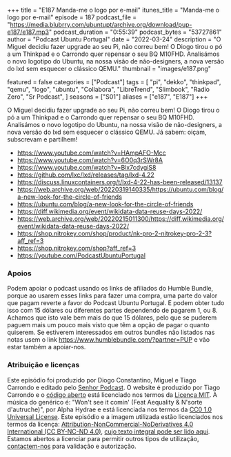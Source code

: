+++
title = "E187 Manda-me o logo por e-mail"
itunes_title = "Manda-me o logo por e-mail"
episode = 187
podcast_file = "https://media.blubrry.com/ubuntupt/archive.org/download/pup-e187/e187.mp3"
podcast_duration = "0:55:39"
podcast_bytes = "53727861"
author = "Podcast Ubuntu Portugal"
date = "2022-03-24"
description = "O Miguel decidiu fazer upgrade ao seu Pi, não correu bem! O Diogo tirou o pó a um Thinkpad e o Carrondo quer repensar o seu BQ M10FHD. Analisámos o novo logotipo do Ubuntu, na nossa visão de não-designers, a nova versão do lxd sem esquecer o clássico QEMU."
thumbnail = "images/e187.png"

featured = false
categories = ["Podcast"]
tags = [
  "pi",
  "dekko",
  "thinkpad",
  "qemu",
  "logo",
  "ubuntu",
  "Collabora",
  "LibreTrend",
  "Slimbook",
  "Radio Zero",
  "Sr Podcast",
]
seasons = ["S01"]
aliases = ["e187", "E187"]
+++

O Miguel decidiu fazer upgrade ao seu Pi, não correu bem! O Diogo tirou o pó a um Thinkpad e o Carrondo quer repensar o seu BQ M10FHD. Analisámos o novo logotipo do Ubuntu, na nossa visão de não-designers, a nova versão do lxd sem esquecer o clássico QEMU.
Já sabem: oiçam, subscrevam e partilhem!

* https://www.youtube.com/watch?v=HAmpAFO-Mcc
* https://www.youtube.com/watch?v=6O0q3rSWr8A
* https://www.youtube.com/watch?v=Blx7cdygiS8
* https://github.com/lxc/lxd/releases/tag/lxd-4.22
* https://discuss.linuxcontainers.org/t/lxd-4-22-has-been-released/13137
* https://web.archive.org/web/20220319140335/https://ubuntu.com/blog/a-new-look-for-the-circle-of-friends
* https://ubuntu.com/blog/a-new-look-for-the-circle-of-friends
* https://diff.wikimedia.org/event/wikidata-data-reuse-days-2022/
* https://web.archive.org/web/20220215011300/https://diff.wikimedia.org/event/wikidata-data-reuse-days-2022/
* https://shop.nitrokey.com/shop/product/nk-pro-2-nitrokey-pro-2-3?aff_ref=3
* https://shop.nitrokey.com/shop?aff_ref=3
* https://youtube.com/PodcastUbuntuPortugal


### Apoios
Podem apoiar o podcast usando os links de afiliados do Humble Bundle, porque ao usarem esses links para fazer uma compra, uma parte do valor que pagam reverte a favor do Podcast Ubuntu Portugal.
E podem obter tudo isso com 15 dólares ou diferentes partes dependendo de pagarem 1, ou 8.
Achamos que isto vale bem mais do que 15 dólares, pelo que se puderem paguem mais um pouco mais visto que têm a opção de pagar o quanto quiserem.
Se estiverem interessados em outros bundles não listados nas notas usem o link https://www.humblebundle.com/?partner=PUP e vão estar também a apoiar-nos.

### Atribuição e licenças
Este episódio foi produzido por Diogo Constantino, Miguel e Tiago Carrondo e editado pelo [Senhor Podcast](https://senhorpodcast.pt/).
O website é produzido por Tiago Carrondo e o [código aberto](https://gitlab.com/podcastubuntuportugal/website) está licenciado nos termos da [Licença MIT](https://gitlab.com/podcastubuntuportugal/website/main/LICENSE).
A música do genérico é: "Won't see it comin' (Feat Aequality & N'sorte d'autruche)", por Alpha Hydrae e está licenciada nos termos da [CC0 1.0 Universal License](https://creativecommons.org/publicdomain/zero/1.0/).
Este episódio e a imagem utilizada estão licenciados nos termos da licença: [Attribution-NonCommercial-NoDerivatives 4.0 International (CC BY-NC-ND 4.0)](https://creativecommons.org/licenses/by-nc-nd/4.0/), [cujo texto integral pode ser lido aqui](https://creativecommons.org/licenses/by-nc-nd/4.0/legalcode). Estamos abertos a licenciar para permitir outros tipos de utilização, [contactem-nos](https://podcastubuntuportugal.org/contactos) para validação e autorização.

